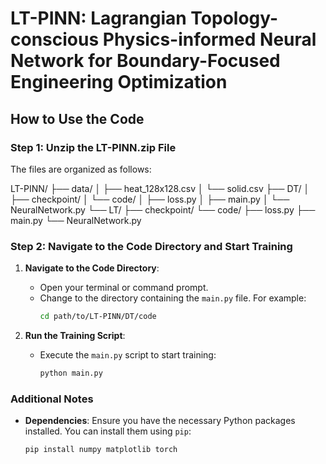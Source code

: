 # LT-PINN: Lagrangian Topology-conscious Physics-informed Neural Network for Boundary-Focused Engineering Optimization

## How to Use the Code

### Step 1: Unzip the LT-PINN.zip File

The files are organized as follows:

LT-PINN/
├── data/
│   ├── heat_128x128.csv
│   └── solid.csv
├── DT/
│   ├── checkpoint/
│   └── code/
│       ├── loss.py
│       ├── main.py
│       └── NeuralNetwork.py
└── LT/
├── checkpoint/
└── code/
├── loss.py
├── main.py
└── NeuralNetwork.py


### Step 2: Navigate to the Code Directory and Start Training

1. **Navigate to the Code Directory**:
   - Open your terminal or command prompt.
   - Change to the directory containing the `main.py` file. For example:
     ```bash
     cd path/to/LT-PINN/DT/code
     ```

2. **Run the Training Script**:
   - Execute the `main.py` script to start training:
     ```bash
     python main.py
     ```

### Additional Notes

- **Dependencies**: Ensure you have the necessary Python packages installed. You can install them using `pip`:
  ```bash
  pip install numpy matplotlib torch
